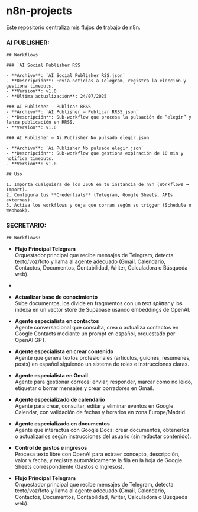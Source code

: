 # n8n‑projects

Este repositorio centraliza mis flujos de trabajo de n8n.

### AI PUBLISHER:

    ## Workflows

    ### `AI Social Publisher RSS

    - **Archivo**: `AI Social Publisher RSS.json`  
    - **Descripción**: Envía noticias a Telegram, registra la elección y gestiona timeouts.  
    - **Version**: v1.0  
    - **Última actualización**: 24/07/2025  

    ### AI Publisher – Publicar RRSS
    - **Archivo**: `AI Publisher – Publicar RRSS.json`  
    - **Descripción**: Sub‑workflow que procesa la pulsación de “elegir” y lanza publicación en RRSS.  
    - **Version**: v1.0  

    ### AI Publisher – Ai Publisher No pulsado elegir.json

    - **Archivo**: `Ai Publisher No pulsado elegir.json`  
    - **Descripción**: Sub‑workflow que gestiona expiración de 10 min y notifica timeouts.  
    - **Version**: v1.0  

    ## Uso

    1. Importa cualquiera de los JSON en tu instancia de n8n (Workflows → Import).  
    2. Configura tus **Credentials** (Telegram, Google Sheets, APIs externas).  
    3. Activa los workflows y deja que corran según su trigger (Schedule o Webhook).


### SECRETARIO:

    ## Workflows:

- **Flujo Principal Telegram**  
  Orquestador principal que recibe mensajes de Telegram, detecta texto/voz/foto y llama al agente adecuado (Gmail, Calendario, Contactos, Documentos, Contabilidad, Writer, Calculadora o Búsqueda web). 
- 
- **Actualizar base de conocimiento**  
  Sube documentos, los divide en fragmentos con un _text splitter_ y los indexa en un vector store de Supabase usando embeddings de OpenAI.  

- **Agente especialista en contactos**  
  Agente conversacional que consulta, crea o actualiza contactos en Google Contacts mediante un prompt en español, orquestado por OpenAI GPT.  

- **Agente especialista en crear contenido**  
  Agente que genera textos profesionales (artículos, guiones, resúmenes, posts) en español siguiendo un sistema de roles e instrucciones claras.  

- **Agente especialista en Gmail**  
  Agente para gestionar correos: enviar, responder, marcar como no leído, etiquetar o borrar mensajes y crear borradores en Gmail.  
 
- **Agente especializado de calendario**  
  Agente para crear, consultar, editar y eliminar eventos en Google Calendar, con validación de fechas y horarios en zona Europe/Madrid.  

- **Agente especializado en documentos**  
  Agente que interactúa con Google Docs: crear documentos, obtenerlos o actualizarlos según instrucciones del usuario (sin redactar contenido).  
 
- **Control de gastos e ingresos**  
  Procesa texto libre con OpenAI para extraer concepto, descripción, valor y fecha, y registra automáticamente la fila en la hoja de Google Sheets correspondiente (Gastos o Ingresos).  
 
- **Flujo Principal Telegram**  
  Orquestador principal que recibe mensajes de Telegram, detecta texto/voz/foto y llama al agente adecuado (Gmail, Calendario, Contactos, Documentos, Contabilidad, Writer, Calculadora o Búsqueda web).  



